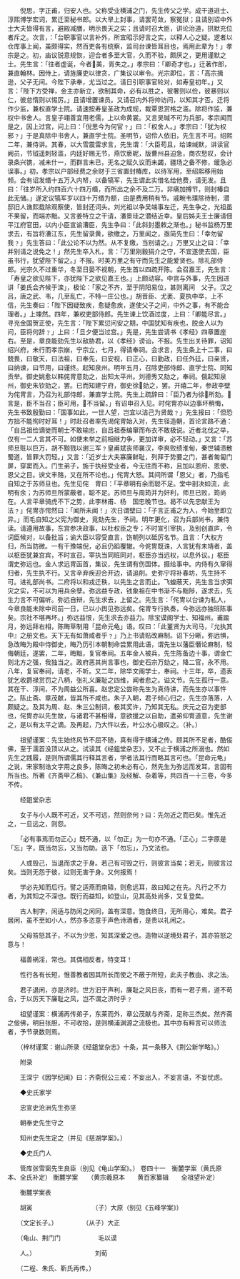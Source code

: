 <!-- { "loadSidebar": true } -->
　　倪思，字正甫，归安人也。父称受业横浦之门，先生传父之学。成干道进士、淳熙博学宏词，累迁至秘书郎。以大旱上封事，请罢苛敛，察冤狱；且请别诏中外士大夫皆得有言，避殿减膳，明示畏天之实；且请时召大臣，讲论治道，拱默充位者斥之。次言，：「台职事官以言补外，所宜昭示好言之实，以释人心之疑。逻者以仓库事上闻，虽颇得实，然百吏各有统察，监司台谏皆耳目也，焉用此辈为！」孝宗是之。初，庙议锐意规恢，迎合者多至大官，久而不验，颇厌之，更用谨默之士。先生言：「往者虚诞，今者美，胥失之。」孝宗曰：「卿奇才也。」迁著作郎，兼直翰林。因侍上，请旌廉吏以律贪，广集议以审令。光宗即位，言：「高宗揖逊，父子无间。今陛下承奉，尤当过之。请日引职事官轮对，如寿皇初年。」又言：「陛下方受禅，金主亦新立，欲制其命，必有以胜之，彼奢则以俭，彼暴则以仁，彼怠惰则以惕厉。」且请增置谏员。又请召内外将帅访问，以知其才否。迁将作少监，兼权直学士院。请速按寿皇圣政为成规，裁覃恩赏格之滥。除将作监，兼权中书舍人。言皇子翊善宜用老儒，上以命黄裳。又言吴瑊不可为兵部，孝宗闻而是之，因上过宫，问上曰：「倪思今为何官﹖」曰：「权舍人。」孝宗曰：「犹为权邪﹖」于是真除中书舍人，兼直学士院。圣明节，诏伶人依旧，先生言不可。绍熙二年，兼侍讲。其春，以大雪震雷求言，先生谓：「大臣苟且，给谏缄默，讲读官阙员，节钺遥刺轻滥，内廷好赐无节，燕饮亵昵，版曹州县迫急，商农愁叹，会计录条兴镌，减未什一，而群言未已，无名之赋久议而未蠲，疆场之备不修，缓急必误事。」初，孝宗以户部经费之余财于三省置封椿库，以待军用，至绍熙移用始频。会有诏发缗十五万入内帑，以备犒军，先生谓此实借名给他费，请无发。且曰：「往岁所入约四百六十四万缗，而所出之余不及二万。非痛加撙节，则封椿自此无储。」遂定议犒军岁以四十万缗为额，由是费用稍有节。戚畹韦璞除待制，潜邸旧人谯熙载除观察使，皆封还词头。刘光祖以争吴端事左迁，先生争之，光祖虽不果留，而端亦黜。又言姜特立之干请，潘景珪之潜结近幸。皇后姊夫王士廉请佃平江府官田，以内小臣宣谕漕臣，先生争曰：「此斜封墨敕之渐也。」秘书监杨万里求去，有旨将漕江东，先生留录黄，欲缴之，万里闻之，亟简先生曰：「幸勿留我﹖」先生答曰：「此公论不以为然。从不复缴，当别请之。」万里又止之曰：「幸并别请之说免之！」然先生卒入札，言：「万里刚毅狷介之守，不宜遂使去国，臣虽书行，犹望陛下留之。」不报。时美万里之有守而先生之能爱贤也。除礼部侍郎。光宗久不过重华，冬至日晏不视朝，先生首以四疏开陈。会召嘉王，先生言：「寿皇之欲见陛下，亦犹陛下之欲见嘉王也。」上颇动容。中宫与外事，先生因进讲「姜氏会齐候于滦」，极论：「家之不齐，至于阴阳易位，甚则离间　父子。汉之吕，唐之武、韦，几至乱亡，不特一庄公也。」胡晋臣、尤袤、夏执中卒，上不信，先生奏曰：「陛下因疑致疾，愈疑愈疾，遂使父子之间，中外之事，有不能合理者。」上竦然。四年，兼权吏部侍郎。先生谏上饮酒过度，上曰：「卿能尽言。」寻充金国贺正使，先生言：「陛下累愆问安之期，中国犹知有疾也，脱金人以为问，臣将何辞﹖」上曰：「旦夕便当过宫。」先是，先生尝请书《孝经》四章置座右。至是，章良能劾先生以敌胁君，以《孝经》谤讪，不报。先生出关待罪，诏知绍兴府，未行而孝宗崩，宁宗立，七月，得请奉祠。会求言，先生条上十二事，曰兢畏，曰敬天，曰法祖，曰奉先，曰安视，曰正心，曰勤政，曰任外廷，曰亲贤，曰纳谏，曰节用，曰谨终。起知泉州。明年五月，召除吏部侍郎、直学士院、同知贡举。御史姚愈以韩侂冑意劾之，出知太平州。刘德秀又劾之，奉祠。俄起知泉州，御史朱钦劾之，罢。已而知建宁府，御史徐劾之，罢。开禧二年，参政李壁为侘冑言，乃召为礼部侍郎，兼直学士院。先生上疏辞曰：「臣乃者为徐所劾。言是，臣不当召；臣可用，不当留。」有诏申召入见。时侘冑亦以边事坏稍悔，先生书致殷勤曰：「国事如此，一世人望，岂宜以洁己为贤哉﹖」先生报曰：「但恐方拙不能徇时好耳！」时赴召者率先谒侘冑始入对，先生径造朝，首论言路不通：「自吕祖俭谪徙而朝士不敢输忠，自吕祖泰编窜而布衣不敢极说。近者北伐之举，仅有一二人言其不可。如使未举之前相继力争，更加详审，必不轻动。」又言：「苏师旦赃以巨万，胡不黥戮以谢三军﹖皇甫斌丧师襄汉，李爽败绩淮甸，秦世辅溃散蜀道，皆罪大罚轻。」又言：「近岁士大夫寡廉鲜耻，列拜于势要之门，甚者匍匐门屏，穿窦而入。门生弟子，施于执经受业者，今无往而不称，且加以恩府、恩使、恩父之目。谀文丰赂，又在所不论也。」侘冑大怒。其间所谓「恩父」者，乃指毛自知之于苏师旦也。先生见侘　冑曰：「平章明有余而聪不足。堂中剖决如流，此明有余；为苏师旦所蒙蔽者，聪不足。苏师旦与周筠并为奸利，师旦已败，筠尚在。人言平章骑虎不下之势，此李林甫、杨　国忠晚节也。曷不以先忠献王为法﹖」侘冑亦愕然曰：「闻所未闻！」次日谓壁曰：「子言正甫之为人，今始至即立异。」而毛自知之父宪为御史，竟劾先生，予祠。明年更化，召为兵部尚书，兼侍读。请遵用故事，东宫参决政事，以杜权臣之专；不时宣引宰执，及别创直庐，令词臣候对，以备批旨；谕大臣以容受直言，饬朝列以砥厉名节。且言：「大权方归，所当防微。一有干豫端倪，必且仍蹈覆辙。今侂冑既诛，人言犹有未靖者，盖以枢臣犹兼宫宾，不时宣召。宰执当同班同对，枢臣亦当远权，以息外议。」枢臣谓史弥远也。金人求远冑函首，集议，先生谓有伤国体。摄给事中。内侍有久窜得归者，先生执不行。又言辛弃疾迎合开边，请追削。史弥宁将补春坊，先生持不可。进礼部尚书。二府将以和戎迁秩，以先生之言而止。飞蝗蔽天，先生言当求弭灾之实，不可以为用兵余孽。弥远益专政，钱象祖在中书渐不与黜陟，遂求去，先生力言不可偏听。弥远自辩，先生求去，上留之。先生言：「侘冑以台谏为私人，今章良能未除中司前一日，已以小舆见弥远矣。侘冑专行执奏，今弥远亦独班陈事矣。宗社不堪再坏。」弥远益恨，先生求去亦益力。除宝谟阁学士、知福州。甫踰月，弥远拜右相，陈晦草制用「昆命元龟」语。叹曰：「此董贤为大司马，『允执其中』之册文也。天下无有如萧咸者乎﹖」乃上书请贴改麻制。诏下分晰，弥远惧，急改晦为殿中侍御史，晦乃历引本朝制命尝累用此语，谓先生以藩臣僭论麻制，轻侮朝廷，遂罢，二年，晦黜，复官奉祠。五年金人被兵，先生陈备边十事，谓金亡则北方之强，我独当之。政府恶其尚言事也，御史石宗万劾之，降二官，永不用。八年，复官奉祠，请老，不听。又二年，除华文阁学士，奉祠。十三年，卒，遗表犹乞收爵禄赏罚之八柄，张礼义廉耻之四维，闻者悲之。谥文节。先生孤行一意。其在干、淳间，不为周益公所喜。赵忠定公尝称先生为真侍讲，而先生亦以事忤之。陈止斋、章茂献，皆其所不咸也。朱子入朝，君子倾心归之，先生亦落落，人颇疑之。及其为周、赵、朱三公制词，极其奖许，乃知其无私。庆元之召为吏部也，侘冑亦以先生故，与诸君不甚相得，意欲援之以自助，遣弟仰冑道意，先生谢之，是以有太平之谪。及再起，乃大忤以去，叶公水心极叹之。（补。）

　　祖望谨案：先生始终风节不屈不随，真有得于横浦之传。顾其所不足者，酷佞佛，至于濡首没顶以从之。试读其《经鉏堂杂志》，又不止于横浦之所溺也。然如先生之践履，是则所谓儒其行释其言者，学者法其行而略其言可也。「昆命元龟」之说，宋家制诰文字用之良多，陈晦之初未必有心，然先生为弥远而发耳，言固有所当也。所著《齐斋甲乙稿》、《兼山集》及经解、杂着等，共四百一十三卷，今多不传。

　　经鉏堂杂志

　　女子与小人既不可近，又不可远，然则奈何﹖曰：先勿近之而已矣。惟先近之，一旦远之，则怨。

　　「必有事焉而勿正心」既不通，以「勿正」为一句亦不通。「正心」二字原是「忘」字，既当勿忘，又当勿助。迭下「勿忘」，乃文法也。

　　人或毁己，当退而求之于身。若己有可毁之行，则彼言当矣；若无，则彼言过矣。当则无怨于彼，过则无害于身。又何报焉！

　　学必先知而后行。譬之适燕而南辕，则愈远耳，故曰知之在先。凡行之不力者，为其知之不深也。既行而益知，如登山，见其高处尚多，又复登矣。

　　古人制字，闲适与防闲之闲同，盖有深意。饱食终日，无所用心，难矣。君子居闲，虽不至如小人，然亦多恣意于声色诗酒者，是贵以礼闲之。

　　父母笞怒其子，不以为少恩，知其深爱之也。造物以逆境处君子，其亦笞怒之意与！

　　福善祸淫，常也。其偶相反者，特变耳！

　　性行各有长短，惟善教者因其所长而使之不蔽于所短，此夫子教由、求之法。

　　君子退闲，亦是济时。世方汩于声利，廉耻之风日丧，而有一君子焉，道不苟合，于以厉天下廉耻之风，岂不谓之济时乎﹖

　　祖望谨案：横浦再传弟子，东莱而外，章公茂献与齐斋，足称三杰矣。然齐斋之佞佛，明目张胆，不可收拾，是则横浦渊源之流极也。其中亦有粹言可以师法者，予节录数则焉。

　　（梓材谨案：谢山所录《经鉏堂杂志》十条，其一条移入《荆公新学略》。）

　　附录

　　王深宁《因学纪闻》曰：齐斋倪公三戒：不妄出入，不妄言语，不妄忧虑。

　　◆史氏家学

　　忠宣史沧洲先生弥坚

　　朝奉史先生守之

　　知州史先生定之（并见《慈湖学案》。）

　　◆史氏门人

　　管库张雪窗先生良臣（别见《龟山学案》。）
 卷四十一　衡麓学案（黄氏原本、全氏补定）
衡麓学案　　（黄宗羲原本　　黄百家纂辑　　全祖望补定）

　　衡麓学案表

　　胡寅　　　　　　　　　　（子）大原（别见《五峰学案》）

　　（文定长子。）　　　　　（从子）大正

　　（龟山、荆门门　　　　　　毛以谟

　　人。）　　　　　　　　　　刘荀

　　（二程、朱氏、靳氏再传。）

